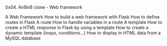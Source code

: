 0x04. AirBnB clone - Web framework

A Web Framework
How to build a web framework with Flask
How to define routes in Flask
A route
How to handle variables in a route
A template
How to create a HTML response in Flask by using a template
How to create a dynamic template (loops, conditions…)
How to display in HTML data from a MySQL database
